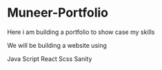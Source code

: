 # Muneer-Portfolio

Here i am building a portfolio to show case my skills

We will be building a website using

Java Script
React
Scss
Sanity
